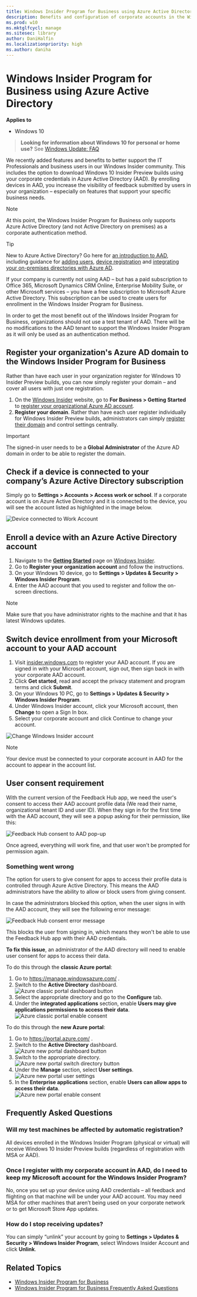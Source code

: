 ```yaml
---
title: Windows Insider Program for Business using Azure Active Directory
description: Benefits and configuration of corporate accounts in the Windows Insider Program
ms.prod: w10
ms.mktglfcycl: manage
ms.sitesec: library
author: DaniHalfin
ms.localizationpriority: high
ms.author: daniha
---
```


# Windows Insider Program for Business using Azure Active Directory


**Applies to**

- Windows 10

> **Looking for information about Windows 10 for personal or home use?** See [Windows Update: FAQ](https://support.microsoft.com/help/12373/windows-update-faq)

We recently added features and benefits to better support the IT Professionals and business users in our Windows Insider community. This includes the option to download Windows 10 Insider Preview builds using your corporate credentials in Azure Active Directory (AAD). By enrolling devices in AAD, you increase the visibility of feedback submitted by users in your organization – especially on features that support your specific business needs. 

>[!NOTE]
>At this point, the Windows Insider Program for Business only supports Azure Active Directory (and not Active Directory on premises) as a corporate authentication method.

>[!TIP]
>New to Azure Active Directory? Go here for [an introduction to AAD](https://docs.microsoft.com/azure/active-directory/connect/active-directory-aadconnect), including guidance for [adding users](https://docs.microsoft.com/azure/active-directory/active-directory-users-create-azure-portal), [device registration](https://docs.microsoft.com/azure/active-directory/active-directory-device-registration-overview) and [integrating your on-premises directories with Azure AD](https://docs.microsoft.com/azure/active-directory/connect/active-directory-aadconnect).
>
>If your company is currently not using AAD – but has a paid subscription to  Office 365, Microsoft Dynamics CRM Online, Enterprise Mobility Suite, or other Microsoft services – you have a free subscription to Microsoft Azure Active Directory. This subscription  can be used to create users for enrollment in the Windows Insider Program for Business.

In order to get the most benefit out of the Windows Insider Program for Business, organizations should not use a test tenant of AAD. There will be no modifications to the AAD tenant to support the Windows Insider Program as it will only be used as an authentication method.

## Register your organization's Azure AD domain to the Windows Insider Program for Business
Rather than have each user in your organization register for Windows 10 Insider Preview builds, you can now simply register your domain – and cover all users with just one registration.

1. On the [Windows Insider](https://insider.windows.com) website, go to **For Business > Getting Started** to [register your organizational Azure AD account](https://insider.windows.com/en-us/insidersigninaad/).
2. **Register your domain**. Rather than have each user register individually for Windows Insider Preview builds, administrators can simply [register their domain](https://insider.windows.com/en-us/for-business-organization-admin/) and control settings centrally.

>[!IMPORTANT]
>The signed-in user needs to be a **Global Administrator** of the Azure AD domain in order to be able to register the domain.

## Check if a device is connected to your company’s Azure Active Directory subscription
Simply go to **Settings > Accounts > Access work or school**. If a corporate account is on Azure Active Directory and it is connected to the device, you will see the account listed as highlighted in the image below.

![Device connected to Work Account](images/waas-wipfb-work-account.jpg)

## Enroll a device with an Azure Active Directory account
1. Navigate to the [**Getting Started**](https://insider.windows.com/en-us/getting-started/) page on [Windows Insider](https://insider.windows.com).
2. Go to **Register your organization account** and follow the instructions.
3. On your Windows 10 device, go to **Settings > Updates & Security >  Windows Insider Program**. 
4. Enter the AAD account that you used to register and follow the on-screen directions. 

>[!NOTE]
>Make sure that you have administrator rights to the machine and that it has latest Windows updates. 

## Switch device enrollment from your Microsoft account to your AAD account 
1. Visit [insider.windows.com](https://insider.windows.com) to register your AAD account. If you are signed in with your Microsoft account, sign out, then sign back in with your corporate AAD account. 
2. Click **Get started**, read and accept the privacy statement and program terms and click **Submit**. 
3. On your Windows 10 PC, go to **Settings > Updates & Security >  Windows Insider Program**. 
4. Under Windows Insider account, click your Microsoft account, then **Change** to open a Sign In box. 
5. Select your corporate account and click Continue to change your account. 

![Change Windows Insider account](images/waas-wipfb-change-user.png)

>[!NOTE]
>Your device must be connected to your corporate account in AAD for the account to appear in the account list.

## User consent requirement

With the current version of the Feedback Hub app, we need the user's consent to access their AAD account profile data (We read their name, organizational tenant ID and user ID). When they sign in for the first time with the AAD account, they will see a popup asking for their permission, like this:

![Feedback Hub consent to AAD pop-up](images/waas-wipfb-aad-consent.png)

Once agreed, everything will work fine, and that user won't be prompted for permission again.

### Something went wrong

The option for users to give consent for apps to access their profile data is controlled through Azure Active Directory. This means the AAD administrators have the ability to allow or block users from giving consent.

In case the administrators blocked this option, when the user signs in with the AAD account, they will see the following error message:

![Feedback Hub consent error message](images/waas-wipfb-aad-error.png)

This blocks the user from signing in, which means they won't be able to use the Feedback Hub app with their AAD credentials.

**To fix this issue**, an administrator of the AAD directory will need to enable user consent for apps to access their data.

To do this through the **classic Azure portal**:
1. Go to https://manage.windowsazure.com/ .
2. Switch to the **Active Directory** dashboard.  
   ![Azure classic portal dashboard button](images/waas-wipfb-aad-classicaad.png)
3. Select the appropriate directory and go to the **Configure** tab.
4. Under the **integrated applications** section, enable **Users may give applications permissions to access their data**.  
   ![Azure classic portal enable consent](images/waas-wipfb-aad-classicenable.png)

To do this through the **new Azure portal**:
1. Go to https://portal.azure.com/ .
2. Switch to the **Active Directory** dashboard.  
   ![Azure new portal dashboard button](images/waas-wipfb-aad-newaad.png)
3. Switch to the appropriate directory.  
   ![Azure new portal switch directory button](images/waas-wipfb-aad-newdirectorybutton.png)
4. Under the **Manage** section, select **User settings**.  
   ![Azure new portal user settings](images/waas-wipfb-aad-newusersettings.png)
5. In the **Enterprise applications** section, enable **Users can allow apps to access their data**.  
   ![Azure new portal enable consent](images/waas-wipfb-aad-newenable.png)


## Frequently Asked Questions

### Will my test machines be affected by automatic registration?
All devices enrolled in the Windows Insider Program (physical or virtual) will receive Windows 10 Insider Preview builds (regardless of registration with MSA or AAD).

### Once I register with my corporate account in AAD, do I need to keep my Microsoft account for the Windows Insider Program?
No, once you set up your device using AAD credentials – all feedback and flighting on that machine will be under your AAD account. You may need MSA for other machines that aren’t being used on your corporate network or to get Microsoft Store App updates.

### How do I stop receiving updates? 
You can simply “unlink” your account by going to **Settings > Updates & Security > Windows Insider Program**, select Windows Insider Account and click **Unlink**.


## Related Topics
- [Windows Insider Program for Business](waas-windows-insider-for-business.md)
- [Windows Insider Program for Business Frequently Asked Questions](waas-windows-insider-for-business-faq.md)
